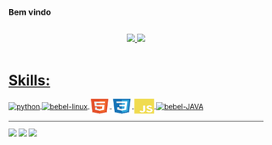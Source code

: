 
  
### Bem vindo



<br>
<div align="center">
  <a href="https://github.com/paulowelton">
  <img height="150em" src="https://github-readme-stats.vercel.app/api?username=paulowelton&show_icons=true&theme=dracula&include_all_commits=true&count_private=true"/>
  <img height="150em" src="https://github-readme-stats.vercel.app/api/top-langs/?username=paulowelton&layout=compact&langs_count=7&theme=dracula"/>
</div>
<br>
<div style="display: inline_block; align-items: center;">
  <h1>Skills: </h1>
  
  <img align="center" alt="python" height="30" width="40" src="https://upload.wikimedia.org/wikipedia/commons/0/0a/Python.svg"/>
  <img align="center" alt="bebel-linux" height="30" width="40" src="https://cdn.jsdelivr.net/gh/devicons/devicon/icons/linux/linux-original.svg"/>
  <img align="center" alt="bebel-HTML" height="30" width="40" src="https://raw.githubusercontent.com/devicons/devicon/master/icons/html5/html5-original.svg">
  <img align="center" alt="bebel-CSS" height="30" width="40" src="https://raw.githubusercontent.com/devicons/devicon/master/icons/css3/css3-original.svg">
  <img align="center" alt="bebel-Js" height="30" width="40" src="https://raw.githubusercontent.com/devicons/devicon/master/icons/javascript/javascript-plain.svg">
  <img align="center" alt="bebel-JAVA" height="30" width="40" src="https://cdn.jsdelivr.net/gh/devicons/devicon/icons/java/java-original.svg" />

</div>
  
<hr>
  
<div> 
  <a href="https://www.instagram.com/pauloweltonn/" target="_blank"><img src="https://img.shields.io/badge/-Instagram-%23E4405F?style=for-the-badge&logo=instagram&logoColor=white"></a>
 <a href="https://discordhub.com/profile/801625131918950440" target="_blank"><img src="https://img.shields.io/badge/Discord-7289DA?style=for-the-badge&logo=discord&logoColor=white"></a> 
  <a href ="mailto:paulinho.welton08@gmail.com"><img src="https://img.shields.io/badge/-Gmail-%23333?style=for-the-badge&logo=gmail&logoColor=white"></a>
  
  
  
</div>
